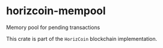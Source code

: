 # horizcoin-mempool

Memory pool for pending transactions

This crate is part of the `HorizCoin` blockchain implementation.
